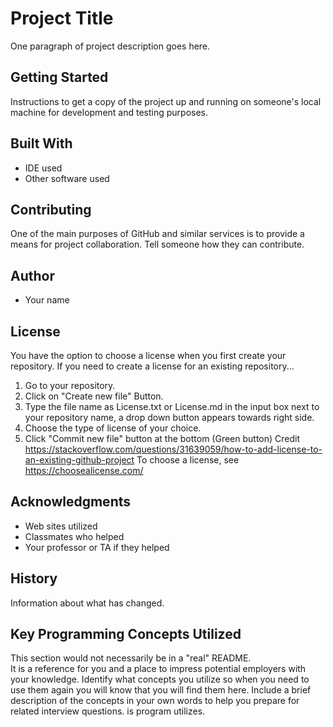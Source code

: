 # Project Title

One paragraph of project description goes here.

## Getting Started

Instructions to get a copy of the project up and running on someone's local machine for development and testing purposes.

## Built With

* IDE used
* Other software used

## Contributing

One of the main purposes of GitHub and similar services is to provide a means for project collaboration.
Tell someone how they can contribute. 

## Author

* Your name

## License

You have the option to choose a license when you first create your repository. 
If you need to create a license for an existing repository...
1. Go to your repository.
2. Click on "Create new file" Button.
3. Type the file name as License.txt or License.md in the input box next to your repository name, a drop down button appears towards right side.
4. Choose the type of license of your choice.
5. Click "Commit new file" button at the bottom (Green button)
Credit https://stackoverflow.com/questions/31639059/how-to-add-license-to-an-existing-github-project
To choose a license, see https://choosealicense.com/ 

## Acknowledgments

* Web sites utilized
* Classmates who helped
* Your professor or TA if they helped

## History

Information about what has changed. 

## Key Programming Concepts Utilized

This section would not necessarily be in a "real" README.  
It is a reference for you and a place to impress potential employers with your knowledge. 
Identify what concepts you utilize so when you need to use them again you will know that you will find them here. Include a brief description of the concepts in your own words to help you prepare for related interview questions. 
is program utilizes.
